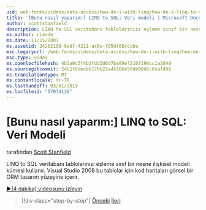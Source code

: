 ```yaml
---
uid: web-forms/videos/data-access/how-do-i-with-linq/how-do-i-linq-to-sql-data-model
title: '[Bunu nasıl yaparım:] LINQ to SQL: Veri modeli | Microsoft Docs'
author: scottstanfield
description: LINQ to SQL veritabanı tablolarınızı eşleme sınıf bir nesne ilişkisel modeli kümesi kullanır. Visual Studio 2008 visual ORM tasarım yüzeyine dahildir...
ms.author: riande
ms.date: 11/15/2007
ms.assetid: 24282199-9edf-4211-ac6e-f05df68cccbe
msc.legacyurl: /web-forms/videos/data-access/how-do-i-with-linq/how-do-i-linq-to-sql-data-model
msc.type: video
ms.openlocfilehash: 4b3a0c5f4b3fdd3d6d7ba89e7216f190cc1a2d49
ms.sourcegitcommit: 24b1f6decbb17bb22a45166e5fdb0845c65af498
ms.translationtype: MT
ms.contentlocale: tr-TR
ms.lasthandoff: 03/01/2019
ms.locfileid: "57074136"
---
```

<a name="how-do-i-linq-to-sql-data-model"></a>[Bunu nasıl yaparım:] LINQ to SQL: Veri Modeli
====================
tarafından [Scott Stanfield](https://github.com/scottstanfield)

LINQ to SQL veritabanı tablolarınızı eşleme sınıf bir nesne ilişkisel modeli kümesi kullanır. Visual Studio 2008 bu tablolar için kod haritaları görsel bir ORM tasarım yüzeyine içerir.

[&#9654;(4 dakika) videosunu izleyin](https://channel9.msdn.com/Blogs/ASP-NET-Site-Videos/how-do-i-linq-to-sql-data-model)

> [!div class="step-by-step"]
> [Önceki](how-do-i-linq-to-sql-overview.md)
> [İleri](how-do-i-linq-to-sql-querying-the-database.md)
